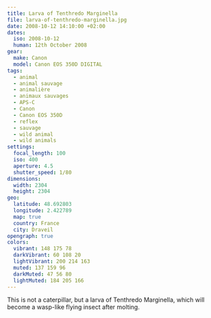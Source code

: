 ```yaml
---
title: Larva of Tenthredo Marginella
file: larva-of-tenthredo-marginella.jpg
date: 2008-10-12 14:10:00 +02:00
dates:
  iso: 2008-10-12
  human: 12th October 2008
gear:
  make: Canon
  model: Canon EOS 350D DIGITAL
tags:
  - animal
  - animal sauvage
  - animalière
  - animaux sauvages
  - APS-C
  - Canon
  - Canon EOS 350D
  - reflex
  - sauvage
  - wild animal
  - wild animals
settings:
  focal_length: 100
  iso: 400
  aperture: 4.5
  shutter_speed: 1/80
dimensions:
  width: 2304
  height: 2304
geo:
  latitude: 48.692803
  longitude: 2.422789
  map: true
  country: France
  city: Draveil
opengraph: true
colors:
  vibrant: 148 175 78
  darkVibrant: 60 108 20
  lightVibrant: 200 214 163
  muted: 137 159 96
  darkMuted: 47 56 80
  lightMuted: 184 205 166
---
```


This is not a caterpillar, but a larva of Tenthredo Marginella, which will become a wasp-like flying insect after molting.
